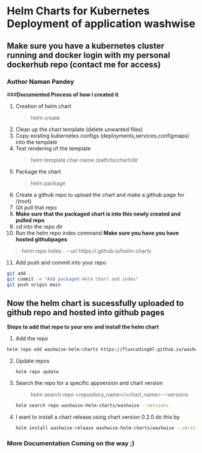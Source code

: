 # Helm Charts for Kubernetes Deployment of application washwise
## Make sure you have a kubernetes cluster running and docker login with my personal dockerhub repo (contact me for access)
### Author Naman Pandey

###**Documented Process of how i created it**
1. Creation of helm chart
   > helm create <chart-name>
2. Clean up the chart template (delete unwanted files)
3. Copy existing kubernetes configs (deployments,services,configmaps) into the template
4. Test rendering of the template
   > helm template char-name /path/to/chart/dir
5. Package the chart
   > helm package <chart-dir>
6. Create a github repo to upload the chart and make a github page for /(root)
7. Git pull that repo
8. **Make sure that the packaged chart is into this newly created and pulled repo**
9. cd into the repo dir
10. Run the helm repo index command **Make sure you have you have hosted githubpages**
  > helm repo index . --url https://<your-username>.github.io/helm-charts
11. Add push and commit into your repo
```bash
git add .
git commit -m "Add packaged Helm chart and index"
git push origin main
```

## Now the helm chart is sucessfully uploaded to github repo and hosted into github pages

**Steps to add that repo to your env and install the helm chart**
1. Add the repo 
```bash
helm repo add washwise-helm-charts https://fluxcoding87.github.io/washwise-helm-charts/
```
2. Update repos
   ```
   helm repo update
   ```
3. Search the repo for a specific appversion and chart version
   >helm search repo <repository_name>/<chart_name> --versions
   
   ```bash
   helm search repo washwise-helm-charts/washwise --versions
   ```
4. I want to install a chart release using chart version 0.2.0 do this by
   ```bash
   helm install washwise-release washwise-helm-charts/washwise --version 0.2.0
   ```
### More Documentation Coming on the way ;)
   
